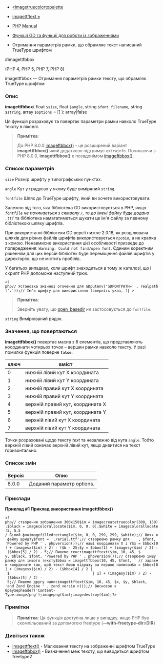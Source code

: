 - [«imagetruecolortopalette](function.imagetruecolortopalette.md)
- [imagettftext »](function.imagettftext.md)

- [PHP Manual](index.md)
- [Функції GD та функції для роботи із зображеннями](ref.image.md)
- Отримання параметрів рамки, що обрамляє текст написаний TrueType
шрифтом

#imagettfbbox

(PHP 4, PHP 5, PHP 7, PHP 8)

imagettfbbox — Отримання параметрів рамки тексту, що обрамляє
TrueType шрифтом

### Опис

**imagettfbbox**(
float `$size`,
float `$angle`,
string `$font_filename`,
string `$string`,
array `$options` = []
): array\|false

Ця функція розраховує та повертає параметри рамки навколо TrueType
тексту в пікселі.

> **Примітка**:
>
> До PHP 8.0.0 [imageftbbox()](function.imageftbbox.md) - це
> розширений варіант **imagettfbbox()** який додатково
> підтримує `extrainfo`. Починаючи з PHP 8.0.0, **imagettfbbox()**
> є псевдонімом [imageftbbox()](function.imageftbbox.md).

### Список параметрів

`size`
Розмір шрифту у типографських пунктах.

`angle`
Кут у градусах у якому буде виміряний `string`.

`fontfile`
Шлях до TrueType шрифту, який ви хочете використовувати.

Залежно від того, яка бібліотека GD використовується в PHP, *якщо
`fontfile` не починається з символу `/`, то до імені файлу буде додано
`.ttf`* та бібліотека намагатиметься шукати це ім'я файлу за
певному бібліотекою шляху шрифтів.

При використанні бібліотеки GD версії нижче 2.0.18, як
розділювача шляхів для різних файлів шрифтів використовується `пробіл`, а не
крапка з комою. Ненавмисне використання цієї особливості
призведе до попередження: `Warning: Could not find/open font`.
Єдиним коректним рішенням для цих версій бібліотек буде
переміщення файлів шрифтів у директорію, що не містить пробілів.

У багатьох випадках, коли шрифт знаходиться в тому ж каталозі, що і скрипт
PHP допоможе наступний трюк.

` <?php// Установка змінної оточення для GDputenv('GDFONTPATH=' . realpath('.'));// Ім'я шрифту для використання (зверніть указ, f| > `

> **Примітка**:
>
> Зверніть увагу, що [open_basedir](ini.core.md#ini.open-basedir)
> *не* застосовується до `fontfile`.

`string`
Вимірюваний рядок.

### Значення, що повертаються

**imagettfbbox()** повертає масив з 8 елементів, що представляють
координати чотирьох точок – вершин рамки навколо тексту. У разі помилки
функція поверне **`false`**.

| ключ | вміст                            |
| ---- | -------------------------------- |
| 0    | нижній лівий кут X координата    |
| 1    | нижній лівий кут Y координата    |
| 2    | нижній правий кут X координата   |
| 3    | нижній правий кут Y координата   |
| 4    | верхній правий кут, координата X |
| 5    | верхній правий кут, координата Y |
| 6    | верхній лівий кут X координата   |
| 7    | верхній лівий кут Y координата   |

Точки розраховані щодо тексту *text* та незалежно від кута
`angle`. Тобто верхній лівий означає верхній лівий кут, якщо
дивитися на текст горизонтально.

### Список змін

| Версія | Опис                      |
| ------ | ------------------------- |
| 8.0.0  | Доданий параметр options. |

### Приклади

**Приклад #1 Приклад використання **imagettfbbox()****

`<?php// створення зображення 300x150$im = imagecreatetruecolor(300, 150);$black = imagecolorallocate($im, 0, 0, 0);$white = imagecolorallocate(5, 5,5 / Білий фонimagefilledrectangle($im, 0, 0, 299, 299, $white);// Шлях к файлу шрифту$font = './arial.ttf';// створюємо рамку для    , $font, 'Powered by PHP ' . phpversion());// наші координати X і Y$x = $bbox[0] + (imagesx($im) / 2) - ($b - 25;$y = $bbox[1] + (imagesy($im) / 2) - ($bbox[5] / 2) - 5;// Пишемо текстimagettftext($im, 10, 45, $ y, $black, $font, 'Powered by PHP ' . phpversion());// створюємо іншу рамку для іншого тексту$bbox = imagettfbbox(10, 45, $font, ' // задаємо координати так, щоб текст йшов відразу за першою написом$x = $bbox[0] + (imagesx($im) / 2) - ($bbox[4] / 2 | $                                      | 1] + (imagesy($im) / 2) - ($bbox[5] / 2) - 5;// Пишемо другу написimagettftext($im, 10, 45, $x, $y, $black, 'and Zend Engine ' . zend_versio n());// Висновок в браузерheader('Content-Type:image/png');imagepng($im);imagedestroy($im);?> `

### Примітки

> **Примітка**: Ця функція доступна лише у випадку, якщо PHP був
> скомпільований за допомогою freetype (**--with-freetype-dir=DIR**)

### Дивіться також

- [imagettftext()](function.imagettftext.md) - Малювання тексту на
зображенні шрифтом TrueType
- [imageftbbox()](function.imageftbbox.md) - Визначення меж
тексту, що виводиться шрифтом freetype2
